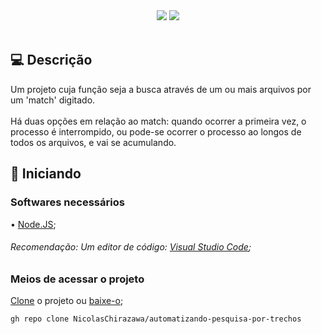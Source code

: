 <div align=center>
  <img src="https://img.shields.io/static/v1?label=%20&labelColor=fffdaf&message=Javascript&color=grey&style=for-the-badge&logo=javascript&logoColor=black"/>
  <img src="https://img.shields.io/static/v1?label=%20&labelColor=d1ffbd&message=Node.JS&color=grey&style=for-the-badge&logo=node.js&logoColor=black"/>
</div> <br>

<h2 name="descricao">💻 Descrição</h2>
Um projeto cuja função seja a busca através de um ou mais arquivos por um 'match' digitado. <br> <br>
Há duas opções em relação ao match: quando ocorrer a primeira vez, o processo é interrompido, ou pode-se ocorrer o processo ao longos de todos os arquivos, 
e vai se acumulando.

<h2 name="inicializar">🚀 Iniciando</h2>

<h3>Softwares necessários</h3>

• <a href="https://nodejs.org/dist/v22.14.0/node-v22.14.0-x64.msi">Node.JS</a>;
<h6>Recomendação: Um editor de código: <a href="https://code.visualstudio.com/sha/download?build=stable&os=win32-x64-user">Visual Studio Code</a>; </h6>

<h3>Meios de acessar o projeto</h3>

<a href="https://github.com/NicolasChirazawa/automatizando-pesquisa-por-trechos.git">Clone</a> o projeto ou <a href="https://github.com/NicolasChirazawa/automatizando-pesquisa-por-trechos/archive/refs/heads/main.zip">baixe-o</a>; <br>

```
gh repo clone NicolasChirazawa/automatizando-pesquisa-por-trechos
```
